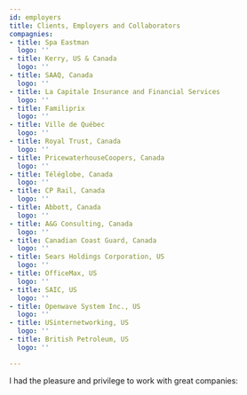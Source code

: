 ```yaml
---
id: employers
title: Clients, Employers and Collaborators
compagnies:
- title: Spa Eastman
  logo: ''
- title: Kerry, US & Canada
  logo: ''
- title: SAAQ, Canada
  logo: ''
- title: La Capitale Insurance and Financial Services
  logo: ''
- title: Familiprix
  logo: ''
- title: Ville de Québec
  logo: ''
- title: Royal Trust, Canada
  logo: ''
- title: PricewaterhouseCoopers, Canada
  logo: ''
- title: Téléglobe, Canada
  logo: ''
- title: CP Rail, Canada
  logo: ''
- title: Abbott, Canada
  logo: ''
- title: A&G Consulting, Canada
  logo: ''
- title: Canadian Coast Guard, Canada
  logo: ''
- title: Sears Holdings Corporation, US
  logo: ''
- title: OfficeMax, US
  logo: ''
- title: SAIC, US
  logo: ''
- title: Openwave System Inc., US
  logo: ''
- title: USinternetworking, US
  logo: ''
- title: British Petroleum, US
  logo: ''

---
```

I had the pleasure and privilege to work with great companies:
